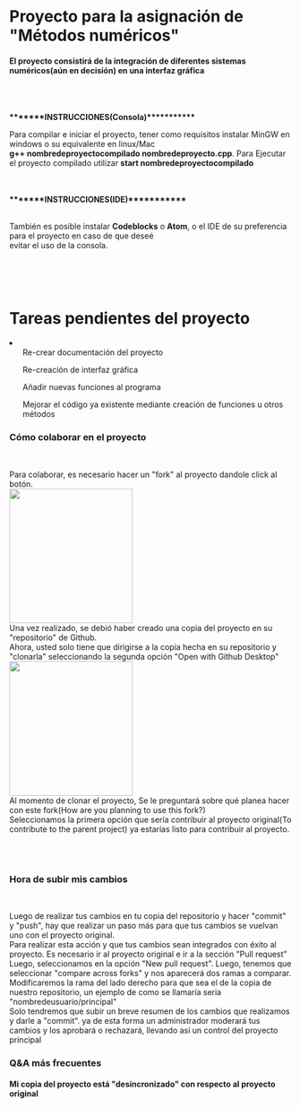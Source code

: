
# Proyecto para la asignación de "Métodos numéricos" 
<h4>El proyecto consistirá de la integración de diferentes sistemas numéricos(aún en decisión) en una interfaz gráfica</h4><br><br>

<strong>*******INSTRUCCIONES(Consola)***********</strong><br>
<p>Para compilar e iniciar el proyecto, tener como requisitos instalar MinGW en windows o su equivalente en linux/Mac<br>
  <strong>g++ nombredeproyectocompilado nombredeproyecto.cpp</strong>. Para Ejecutar el proyecto compilado utilizar <strong>start nombredeproyectocompilado</strong></p><br><br>
  <strong>*******INSTRUCCIONES(IDE)***********</strong><br><br>
  <p>También es posible instalar <strong>Codeblocks</strong> o <strong>Atom</strong>, o el IDE de su preferencia para el proyecto en caso de que deseé<br>
  evitar el uso de la consola.</p>
  <br><br><br>
<h1>Tareas pendientes del proyecto</h1>
<li>
  <ul>Re-crear documentación del proyecto</ul>
   <ul>Re-creación de interfaz gráfica</ul>
   <ul>Añadir nuevas funciones al programa</ul>
   <ul>Mejorar el código ya existente mediante creación de funciones u otros métodos</ul>
</li>

<h3>Cómo colaborar en el proyecto</h3><br>
<p>Para colaborar, es necesario hacer un "fork" al proyecto dandole click al botón.<br>
    <img src="/documentación/imgs/fork.PNG" width="220" height="240" /><br>
  Una vez realizado, se debió haber creado una copia del proyecto en su "repositorio" de Github.<br>
  Ahora, usted solo tiene que dirigirse a la copia hecha en su repositorio y "clonarla" seleccionando la segunda opción "Open with Github Desktop"<br>
  <img src="/documentación/imgs/code.png" width="220" height="240" /><br>
   Al momento de clonar el proyecto, Se le preguntará sobre qué planea hacer con este fork(How are you planning to use this fork?)<br>
   Seleccionamos la primera opción que sería contribuir al proyecto original(To contribute to the parent project) ya estarías listo para contribuir al proyecto.</p><br><br>
    <h3>Hora de subir mis cambios</h3><br>
<p> Luego de realizar tus cambios en tu copia del repositorio y hacer "commit" y "push", hay que realizar un paso más para que tus cambios se vuelvan uno con el proyecto original.<br>
      Para realizar esta acción y que tus cambios sean integrados con éxito al proyecto. Es necesario ir al proyecto original e ir a la sección "Pull request"<br>
      Luego, seleccionamos en la opción "New pull request". Luego, tenemos que seleccionar "compare across forks" y nos aparecerá dos ramas a comparar.<br>
      Modificaremos la rama del lado derecho para que sea el de la copia de nuestro repositorio, un ejemplo de como se llamaría seria "nombredeusuario/principal"<br>
      Solo tendremos que subir un breve resumen de los cambios que realizamos y darle a "commit". ya de esta forma un administrador moderará tus cambios y los aprobará o rechazará, llevando así un control del proyecto principal</p>
   <h3>Q&A más frecuentes</h3>
   <h4>Mi copia del proyecto está "desincronizado" con respecto al proyecto original</h4>                                                              
   <p></p>                                                             
